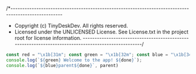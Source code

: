 /*----------------------------------------------------------------------------------------------------
 *  Copyright (c) TinyDeskDev. All rights reserved.
 *  Licensed under the UNLICENSED License. See License.txt in the project root for license information.
 *---------------------------------------------------------------------------------------------------*/


```ts
const red = "\x1b[31m"; const green = "\x1b[32m"; const blue = "\x1b[34m"; const done = "\x1b[0m";
console.log(`${green} Welcome to the app! ${done}`);
console.log(`${blue}parent${done}`, parent)
```
 